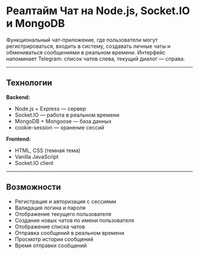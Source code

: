 #  Реалтайм Чат на Node.js, Socket.IO и MongoDB

Функциональный чат-приложение, где пользователи могут регистрироваться, входить в систему, создавать личные чаты и обмениваться сообщениями в реальном времени. Интерфейс напоминает Telegram: список чатов слева, текущий диалог — справа.

---

## Технологии

**Backend:**
- Node.js + Express — сервер
- Socket.IO — работа в реальном времени
- MongoDB + Mongoose — база данных
- cookie-session — хранение сессий

**Frontend:**
- HTML, CSS (темная тема)
- Vanilla JavaScript
- Socket.IO client

---

## Возможности

- Регистрация и авторизация с сессиями
- Валидация логина и пароля
- Отображение текущего пользователя 
- Создание новых чатов по имени пользователя
- Отображение списка чатов
- Отправка сообщений в реальном времени
- Просмотр истории сообщений
- Время отправки сообщений
